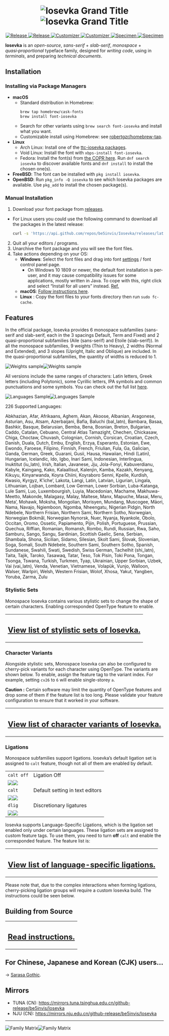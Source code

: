 <h1 align="center"><img src="images/grand-title.light.svg#gh-light-mode-only" title="Iosevka Grand Title"><img src="images/grand-title.dark.svg#gh-dark-mode-only" title="Iosevka Grand Title"></h1>

<p align="center"> <a href="https://github.com/be5invis/Iosevka/releases#gh-light-mode-only"> <img src="images/button-release.light.svg#gh-light-mode-only" title="Release"> </a> <a href="https://github.com/be5invis/Iosevka/releases#gh-dark-mode-only"> <img src="images/button-release.dark.svg#gh-dark-mode-only" title="Release"> </a> <a href="https://be5invis.github.io/Iosevka/customizer#gh-light-mode-only"> <img src="images/button-customize.light.svg#gh-light-mode-only" title="Customizer"> </a> <a href="https://be5invis.github.io/Iosevka/customizer#gh-dark-mode-only"> <img src="images/button-customize.dark.svg#gh-dark-mode-only" title="Customizer"> </a> <a href="https://be5invis.github.io/Iosevka/specimen#gh-light-mode-only"> <img src="images/button-specimen.light.svg#gh-light-mode-only" title="Specimen"> </a> <a href="https://be5invis.github.io/Iosevka/specimen#gh-dark-mode-only"> <img src="images/button-specimen.dark.svg#gh-dark-mode-only" title="Specimen"> </a> </p>

**Iosevka** is an *open-source*, *sans-serif* + *slab-serif*, *monospace* + *quasi‑proportional* typeface family, designed for *writing code*, using in *terminals*, and preparing *technical documents*.

## Installation

### Installing via Package Managers

  * **macOS**
    * Standard distribution in Homebrew:
      ```bash
      brew tap homebrew/cask-fonts
      brew install font-iosevka
      ```
    * Search for other variants using `brew search font-iosevka` and install what you want.
    * Customizable install using Homebrew: see [robertgzr/homebrew-tap](https://github.com/robertgzr/homebrew-tap).
  * **Linux**
    * Arch Linux: Install one of the [ttc-iosevka packages](https://archlinux.org/packages/?q=ttc-iosevka).
    * Void Linux: Install the font with `xbps-install font-iosevka`.
    * Fedora: Install the font(s) from [the COPR here](https://copr.fedorainfracloud.org/coprs/peterwu/iosevka/). Run `dnf search iosevka` to discover available fonts and `dnf install` to install the chosen one(s).
  * **FreeBSD**: The font can be installed with `pkg install iosevka`.
  * **OpenBSD**: Run `pkg_info -Q iosevka` to see which Iosevka packages are available. Use `pkg_add` to install the chosen package(s).

### Manual Installation

1. Download your font package from [releases](https://github.com/be5invis/Iosevka/releases).
  * For Linux users you could use the following command to download all the packages in the latest release:
    ```bash
    curl -s 'https://api.github.com/repos/be5invis/Iosevka/releases/latest' | jq -r ".assets[] | .browser_download_url" | grep ttf-iosevka | xargs -n 1 curl -L -O --fail --silent --show-error
    ```
2. Quit all your editors / programs.
3. Unarchive the font package and you will see the font files.
4. Take actions depending on your OS:
    * **Windows**: Select the font files and drag into font [settings](ms-settings:fonts) / font control panel page.  
      * On Windows 10 1809 or newer, the default font installation is per-user, and it may cause compatibility issues for some applications, mostly written in Java. To cope with this, right click and select “Install for all users” instead. [Ref.](https://youtrack.jetbrains.com/issue/JRE-1166?p=IDEA-200145)
    * **macOS**: [Follow instructions here](http://support.apple.com/kb/HT2509).
    * **Linux** : Copy the font files to your fonts directory then run `sudo fc-cache`.

## Features

In the official package, Iosevka provides 6 monospace subfamilies (sans-serif and slab-serif, each in the 3 spacings Default, Term and Fixed) and 2 quasi-proportional subfamilies (Aile (sans-serif) and Etoile (slab-serif)). In all the monospace subfamilies, 9 weights (Thin to Heavy), 2 widths (Normal and Extended), and 3 slopes (Upright, Italic and Oblique) are included. In the quasi-proportional subfamilies, the quantity of widths is reduced to 1.

![Weights sample](images/weights.light.svg#gh-light-mode-only)![Weights sample](images/weights.dark.svg#gh-dark-mode-only)

All versions include the same ranges of characters: Latin letters, Greek letters (including Polytonic), some Cyrillic letters, IPA symbols and common punctuations and some symbols. You can check out the full list [here](http://be5invis.github.io/Iosevka/specimen).

![Languages Sample](images/languages.light.svg#gh-light-mode-only)![Languages Sample](images/languages.dark.svg#gh-dark-mode-only)

<!-- BEGIN Section-Language-List -->
<!-- THIS SECTION IS AUTOMATICALLY GENERATED. DO NOT EDIT. -->

226 Supported Languages: 

Abkhazian, Afar, Afrikaans, Aghem, Akan, Akoose, Albanian, Aragonese, Asturian, Asu, Atsam, Azerbaijani, Bafia, Baluchi (bal_latn), Bambara, Basaa, Bashkir, Basque, Belarusian, Bemba, Bena, Bosnian, Breton, Bulgarian, Caddo, Catalan, Cebuano, Central Atlas Tamazight, Chechen, Chickasaw, Chiga, Choctaw, Chuvash, Colognian, Cornish, Corsican, Croatian, Czech, Danish, Duala, Dutch, Embu, English, Erzya, Esperanto, Estonian, Ewe, Ewondo, Faroese, Filipino, Finnish, French, Friulian, Fula, Ga, Galician, Ganda, German, Greek, Guarani, Gusii, Hausa, Hawaiian, Hindi (Latin), Hungarian, Icelandic, Ido, Igbo, Inari Sami, Indonesian, Interlingua, Inuktitut (iu_latn), Irish, Italian, Javanese, Jju, Jola-Fonyi, Kabuverdianu, Kabyle, Kaingang, Kako, Kalaallisut, Kalenjin, Kamba, Kazakh, Kenyang, Kikuyu, Kinyarwanda, Koyra Chiini, Koyraboro Senni, Kpelle, Kurdish, Kwasio, Kyrgyz, Kʼicheʼ, Lakota, Langi, Latin, Latvian, Ligurian, Lingala, Lithuanian, Lojban, Lombard, Low German, Lower Sorbian, Luba-Katanga, Lule Sami, Luo, Luxembourgish, Luyia, Macedonian, Machame, Makhuwa-Meetto, Makonde, Malagasy, Malay, Maltese, Manx, Mapuche, Masai, Meru, Metaʼ, Mohawk, Moksha, Mongolian, Morisyen, Mundang, Muscogee, Māori, Nama, Navajo, Ngiemboon, Ngomba, Nheengatu, Nigerian Pidgin, North Ndebele, Northern Frisian, Northern Sami, Northern Sotho, Norwegian, Norwegian Bokmål, Norwegian Nynorsk, Nuer, Nyanja, Nyankole, Obolo, Occitan, Oromo, Ossetic, Papiamento, Pijin, Polish, Portuguese, Prussian, Quechua, Riffian, Romanian, Romansh, Rombo, Rundi, Russian, Rwa, Saho, Samburu, Sango, Sangu, Sardinian, Scottish Gaelic, Sena, Serbian, Shambala, Shona, Sicilian, Sidamo, Silesian, Skolt Sami, Slovak, Slovenian, Soga, Somali, South Ndebele, Southern Sami, Southern Sotho, Spanish, Sundanese, Swahili, Swati, Swedish, Swiss German, Tachelhit (shi_latn), Taita, Tajik, Taroko, Tasawaq, Tatar, Teso, Tok Pisin, Toki Pona, Tongan, Tsonga, Tswana, Turkish, Turkmen, Tyap, Ukrainian, Upper Sorbian, Uzbek, Vai (vai_latn), Venda, Venetian, Vietnamese, Volapük, Vunjo, Walloon, Walser, Warlpiri, Welsh, Western Frisian, Wolof, Xhosa, Yakut, Yangben, Yoruba, Zarma, Zulu

<!-- END Section-Language-List -->

### Stylistic Sets

Monospace Iosevka contains various stylistic sets to change the shape of certain characters. Enabling corresponded OpenType feature to enable.

<table><tr><td><h2><a href="doc/stylistic-sets.md">View list of stylistic sets of Iosevka.</a></h2></td></tr></table>


### Character Variants

Alongside stylistic sets, Monospace Iosevka can also be configured to cherry-pick variants for each character using OpenType. The variants are shown below. To enable, assign the feature tag to the variant index. For example, setting `cv26` to `6` will enable single-storey `a`.

**Caution :**  Certain software may limit the quantity of OpenType features and drop some of them if the feature list is too long. Please validate your feature configuration to ensure that it worked in your software.

<table><tr><td><h2><a href="doc/character-variants.md">View list of character variants of Iosevka.</a></h2></td></tr></table>

### Ligations

Monospace subfamilies support ligations. Iosevka’s default ligation set is assigned to `calt` feature, though not all of them are enabled by default.

<!-- BEGIN Section-OT-Ligation-Tags-1 -->
<!-- THIS SECTION IS AUTOMATICALLY GENERATED. DO NOT EDIT. -->

<table>
<tr>
<td><code>calt off</td>
<td>Ligation Off</td>
</tr>
<tr>
<td colspan="2"><img src="images/ligset-calt-0.light.svg#gh-light-mode-only"/><img src="images/ligset-calt-0.dark.svg#gh-dark-mode-only"/></td>
</tr>
<tr>
<td><code>calt</code></td>
<td>Default setting in text editors</td>
</tr>
<tr>
<td colspan="2"><img src="images/ligset-calt-1.light.svg#gh-light-mode-only"/><img src="images/ligset-calt-1.dark.svg#gh-dark-mode-only"/></td>
</tr>
<tr>
<td><code>dlig</code></td>
<td>Discretionary ligatures</td>
</tr>
<tr>
<td colspan="2"><img src="images/ligset-dlig-1.light.svg#gh-light-mode-only"/><img src="images/ligset-dlig-1.dark.svg#gh-dark-mode-only"/></td>
</tr>
</table>

<!-- END Section-OT-Ligation-Tags-1 -->

Iosevka supports Language-Specific Ligations, which is the ligation set enabled only under certain languages. These ligation sets are assigned to custom feature tags. To use them, you need to turn **off** `calt` and enable the corresponded feature. The feature list is:

<table><tr><td><h2><a href="doc/language-specific-ligation-sets.md">View list of language-specific ligations.</a></h2></td></tr></table>

Please note that, due to the complex interactions when forming ligations, cherry-picking ligation groups will require a custom Iosevka build. The instructions could be seen below.

## Building from Source

<table><tr><td><h2><a href="doc/custom-build.md">Read instructions.</a></h2></td></tr></table>

## For Chinese, Japanese and Korean (CJK) users...

→ [Sarasa Gothic](https://github.com/be5invis/Sarasa-Gothic).

## Mirrors

- TUNA (CN): https://mirrors.tuna.tsinghua.edu.cn/github-release/be5invis/Iosevka
- NJU (CN): https://mirrors.nju.edu.cn/github-release/be5invis/Iosevka
---

![Family Matrix](images/matrix.light.svg#gh-light-mode-only)![Family Matrix](images/matrix.dark.svg#gh-dark-mode-only)
